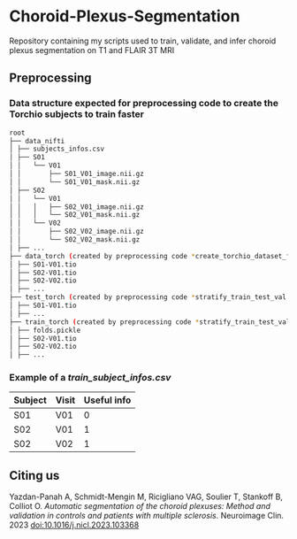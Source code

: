 # Choroid-Plexus-Segmentation
Repository containing my scripts used to train, validate, and infer choroid plexus segmentation on T1 and FLAIR 3T MRI
## Preprocessing
### Data structure expected for preprocessing code to create the Torchio subjects to train faster
```bash
root
├── data_nifti
│ ├── subjects_infos.csv
│ ├── S01
│ │   └── V01
│ │       ├── S01_V01_image.nii.gz
│ │       └── S01_V01_mask.nii.gz
│ ├── S02
│ │   └── V01
│ │   │   ├── S02_V01_image.nii.gz
│ │   │   └── S02_V01_mask.nii.gz
│ │   └── V02
│ │       ├── S02_V02_image.nii.gz
│ │       └── S02_V02_mask.nii.gz
│ ├── ...
├── data_torch (created by preprocessing code *create_torchio_dataset_from_nifti.py*)
│ ├── S01-V01.tio
│ ├── S02-V01.tio
│ ├── S02-V02.tio
│ ├── ...
├── test_torch (created by preprocessing code *stratify_train_test_val.py*)
│ ├── S01-V01.tio
│ ├── ...
├── train_torch (created by preprocessing code *stratify_train_test_val.py*)
│ ├── folds.pickle
│ ├── S02-V01.tio
│ ├── S02-V02.tio
│ ├── ...
```
### Example of a *train_subject_infos.csv*
 **Subject** | **Visit** | **Useful info** 
-------------|-----------|-----------------
 S01         | V01       | 0               
 S02         | V01       | 1               
 S02         | V02       | 1               

## Citing us
Yazdan-Panah A, Schmidt-Mengin M, Ricigliano VAG, Soulier T, Stankoff B, Colliot O. *Automatic segmentation of the choroid plexuses: Method and validation in controls and patients with multiple sclerosis.* Neuroimage Clin. 2023
[doi:10.1016/j.nicl.2023.103368](https://doi.org/10.1016/j.nicl.2023.103368)
